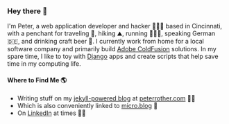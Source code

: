 ### Hey there 👋

I'm Peter, a web application developer and hacker 👨🏼‍💻 based in Cincinnati, with a penchant for traveling 🧳, hiking ⛰, running 🏃🏼‍♂️, speaking German 🇩🇪, and drinking craft beer 🍺. I currently work from home for a local software company and primarily build [Adobe ColdFusion](https://www.adobe.com/products/coldfusion-family.html) solutions. In my spare time, I like to toy with [Django](https://www.djangoproject.com) apps and create scripts that help save time in my computing life.

#### Where to Find Me 🌎

* Writing stuff on my [jekyll-powered blog](https://jekyllrb.com) at [peterrother.com](peterrother.com) ✍🏼
* Which is also conveniently linked to [micro.blog](https://micro.blog/peterrother) 🔗
* On [LinkedIn](https://www.linkedin.com/in/peter-rother/) at times 🕴🏼
